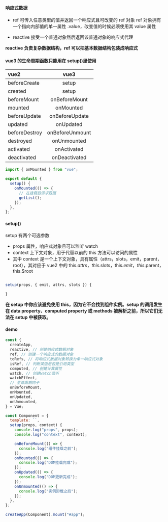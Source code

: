 #### 响应式数据

- ref
  可传入任意类型的值并返回一个响应式且可改变的 ref 对象
  ref 对象拥有一个指向内部值的单一属性 .value，改变值的时候必须使用其 value 属性

- reactive
  接受一个普通对象然后返回该普通对象的响应式代理

**reactive 负责复杂数据结构，ref 可以把基本数据结构包装成响应式**

#### vue3 的生命周期函数只能用在 setup()里使用

| vue2          |      vue3       |
| :------------ | :-------------: |
| beforeCreate  |      setup      |
| created       |      setup      |
| beforeMount   |  onBeforeMount  |
| mounted       |    onMounted    |
| beforeUpdate  | onBeforeUpdate  |
| updated       |    onUpdated    |
| beforeDestroy | onBeforeUnmount |
| destroyed     |   onUnmounted   |
| activated     |   onActivated   |
| deactivated   |  onDeactivated  |

```js
import { onMounted } from "vue";

export default {
  setup() {
    onMounted(() => {
      // 在挂载后请求数据
      getList();
    });
  },
};
```

#### setup()

setup 有两个可选参数

- props 属性，响应式对象且可以监听 watch
- context 上下文对象，用于代替以前的 this 方法可以访问的属性
- 其中 context 是一个上下文对象，具有属性（attrs，slots，emit，parent，root），其对应于 vue2 中的 this.$attrs，this.$slots，this.$emit，this.$parent，this.$root

```js

setup(props, { emit, attrs, slots }) {

}

```

**在 setup 中你应该避免使用 this，因为它不会找到组件实例。setup 的调用发生在 data property、computed property 或 methods 被解析之前，所以它们无法在 setup 中被获取。**

#### demo

```js
const {
  createApp,
  reactive, // 创建响应式数据对象
  ref, // 创建一个响应式的数据对象
  toRefs, // 将响应式数据对象转换为单一响应式对象
  isRef, // 判断某值是否是引用类型
  computed, // 创建计算属性
  watch, // 创建watch监听
  watchEffect,
  // 生命周期钩子
  onBeforeMount,
  onMounted,
  onUpdated,
  onUnmounted,
} = Vue;

const Component = {
  template: ``,
  setup(props, context) {
    console.log("props", props);
    console.log("context", context);

    onBeforeMount(() => {
      console.log("组件挂载之前");
    });
    onMounted(() => {
      console.log("DOM挂载完成");
    });
    onUpdated(() => {
      console.log("DOM更新完成");
    });
    onUnmounted(() => {
      console.log("实例卸载之后");
    });
  },
};

createApp(Component).mount("#app");
```

